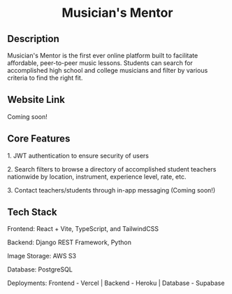 <div align="center">
  <h1> Musician's Mentor </h1
</div>

<div align="left">
  <h2> Description </h2>
  <p> Musician's Mentor is the first ever online platform built to facilitate affordable, peer-to-peer music lessons. Students can search for accomplished high school and college musicians and filter by various criteria to find the right fit. </p>
  
  <h2> Website Link </h2>
  <p> Coming soon! </p>

  <h2> Core Features </h2>
  <p> 1. JWT authentication to ensure security of users </p>
  <p> 2. Search filters to browse a directory of accomplished student teachers nationwide by location, instrument, experience level, rate, etc. </p>
  <p> 3. Contact teachers/students through in-app messaging (Coming soon!) </p>

  <h2> Tech Stack </h2>
  <p> Frontend: React + Vite, TypeScript, and TailwindCSS </p> 
  <p> Backend: Django REST Framework, Python </p> 
  <p> Image Storage: AWS S3 </p>
  <p> Database: PostgreSQL </p> 
  <p> Deployments: Frontend - Vercel | Backend - Heroku | Database - Supabase </p>
  
</div>